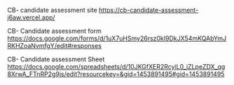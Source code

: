 CB- candidate assessment site
https://cb-candidate-assessment-j6aw.vercel.app/

CB- Candidate assessment form
https://docs.google.com/forms/d/1uX7uHSmy26rsz0kI9DkJX54mKQAbYmJRKHZoaNvmfgY/edit#responses

CB- Candidate assessment Sheet
https://docs.google.com/spreadsheets/d/10JKGfXER2RcyiL0_iZLpeZDX_qg8XrwA_FTnRP2g9js/edit?resourcekey=&gid=1453891495#gid=1453891495
